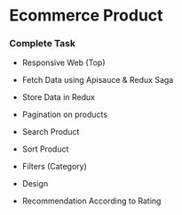 # Ecommerce Product

### Complete Task
* Responsive Web (Top)
* Fetch Data using Apisauce & Redux Saga
* Store Data in Redux
* Pagination on products
* Search Product
* Sort Product
* Filters (Category)
* Design

* Recommendation According to Rating

